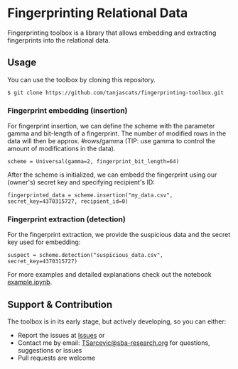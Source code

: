 # Fingerprinting Relational Data
Fingerprinting toolbox is a library that allows embedding and extracting fingerprints into the relational data.

## Usage
You can use the toolbox by cloning this repository.
```
$ git clone https://github.com/tanjascats/fingerprinting-toolbox.git
```
### Fingerprint embedding (insertion)
For fingerprint insertion, we can define the scheme with the parameter gamma and bit-length of a fingerprint. The number of modified rows in the data will then be approx. #rows/gamma (TIP: use gamma to control the amount of modifications in the data). 

```
scheme = Universal(gamma=2, fingerprint_bit_length=64)
```

After the scheme is initialized, we can embedd the fingerprint using our (owner's) secret key and specifying recipient's ID: 

```
fingerprinted_data = scheme.insertion("my_data.csv", secret_key=4370315727, recipient_id=0)
```

### Fingerprint extraction (detection)
For the fingerprint extraction, we provide the suspicious data and the secret key used for embedding:

```
suspect = scheme.detection("suspicious_data.csv", secret_key=4370315727)
```


For more examples and detailed explanations check out the notebook [example.ipynb](https://github.com/tanjascats/fingerprinting-toolbox/blob/master/example.ipynb).
 
## Support & Contribution
The toolbox is in its early stage, but actively developing, so you can either:
- Report the issues at [Issues](https://github.com/tanjascats/fingerprinting-toolbox/issues) or
- Contact me by email: TSarcevic@sba-research.org for questions, suggestions or issues
- Pull requests are welcome
